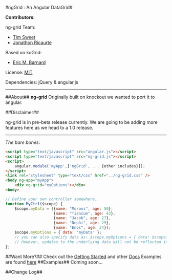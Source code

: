 #ngGrid : An Angular DataGrid#

__Contributors:__

ng-grid Team:
* [Tim Sweet](http://ornerydevelopment.blogspot.com/)
* [Jonathon Ricaurte](https://github.com/xcrico)

Based on koGrid:
* [Eric M. Barnard](https://github.com/ericmbarnard/KoGrid)
 
License: [MIT](http://www.opensource.org/licenses/mit-license.php)

Dependencies: jQuery & angular.js
***
##About##
__ng-grid__ Originally built on knockout we wanted to port it to angular.


##Disclaimer##

ng-grid is in pre-beta release currently. We are going to be adding more features here as we head to a 1.0 release.

***
_The bare bones_:

```html
<script type="text/javascript" src="angular.js"></script>
<script type="text/javascript" src="ng-grid.js"></script>
<script>
    angular.module('myApp',['ngGrid', ... {other includes}]);
</script>
<link rel="stylesheet" type="text/css" href="../ng-grid.css" /> 
<body ng-app="myApp">
    <div ng-grid="myOptions"></div>
<body>
```
```javascript
// Define your own controller somewhere..
function MyCtrl($scope) {
	$scope.myData = [{name: "Moroni", age: 50},
                     {name: "Tiancum", age: 43},
                     {name: "Jacob", age: 27},
                     {name: "Nephi", age: 29},
                     {name: "Enos", age: 34}];
	$scope.myOptions = { data: 'myData' };
	// you can also specify data as: $scope.myOptions = { data: $scope.myData }. 
	// However, updates to the underlying data will not be reflected in the grid
};

```

##Want More?##
Check out the [Getting Started](https://github.com/timothyswt/ng-grid/wiki/Getting-started) and other [Docs](https://github.com/timothyswt/ng-grid/wiki)
Examples are found [here](https://timothyswt.github.com/ng-grid/examples) 
##Examples##
Coming soon...

##Change Log##